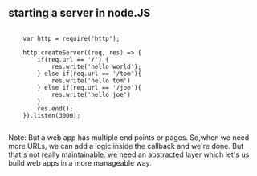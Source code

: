 ## starting a server in node.JS

<pre><code>
    var http = require('http');
    
	http.createServer((req, res) => {
		if(req.url == '/') {
			res.write('hello world');
		} else if(req.url == '/tom'){
			res.write('hello tom')
		} else if(req.url == '/joe'){
			res.write('hello joe')
		}
		res.end();
	}).listen(3000);

</code></pre>

Note:
But a web app has multiple end points or pages. So,when we need more URLs, we can add a logic inside the callback and we're done. But that's not really maintainable. we need an abstracted layer which let's us build web apps in a more manageable way.